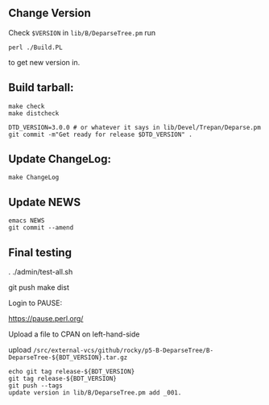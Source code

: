 Change Version
--------------

Check `$VERSION` in `lib/B/DeparseTree.pm`
run

	perl ./Build.PL

to get new version in.

Build tarball:
--------------

    make check
    make distcheck

    DTD_VERSION=3.0.0 # or whatever it says in lib/Devel/Trepan/Deparse.pm
    git commit -m"Get ready for release $DTD_VERSION" .

Update ChangeLog:
-----------------

    make ChangeLog

Update NEWS
------------

    emacs NEWS
    git commit --amend


Final testing
-------------

  . ./admin/test-all.sh

   git push
   make dist

Login to PAUSE:

   https://pause.perl.org/

Upload a file to CPAN on left-hand-side

upload `/src/external-vcs/github/rocky/p5-B-DeparseTree/B-DeparseTree-${BDT_VERSION}.tar.gz`

	echo git tag release-${BDT_VERSION}
	git tag release-${BDT_VERSION}
	git push --tags
	update version in lib/B/DeparseTree.pm add _001.
